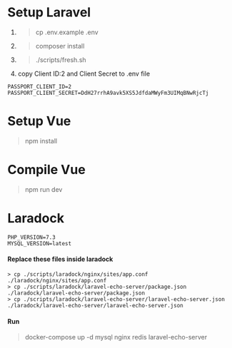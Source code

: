 # Setup Laravel

1. > cp .env.example .env
2. > composer install
3. > ./scripts/fresh.sh
4. copy Client ID:2 and Client Secret to .env file
```
PASSPORT_CLIENT_ID=2
PASSPORT_CLIENT_SECRET=DdH27rrhA9avk5XS5JdfdaMWyFm3UIMqBNwRjcTj
```

# Setup Vue

> npm install

# Compile Vue

> npm run dev


# Laradock

```
PHP_VERSION=7.3
MYSQL_VERSION=latest
```

#### Replace these files inside laradock

```
> cp ./scripts/laradock/nginx/sites/app.conf ./laradock/nginx/sites/app.conf
> cp ./scripts/laradock/laravel-echo-server/package.json ./laradock/laravel-echo-server/package.json
> cp ./scripts/laradock/laravel-echo-server/laravel-echo-server.json ./laradock/laravel-echo-server/laravel-echo-server.json
```

#### Run

> docker-compose up -d mysql nginx redis laravel-echo-server
